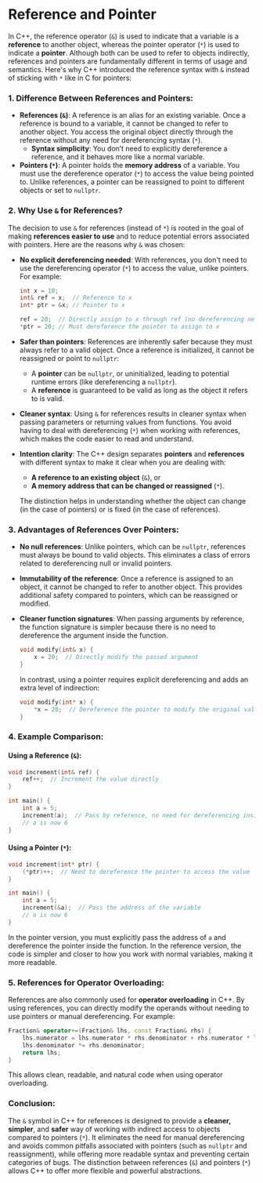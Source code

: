 # Reference and Pointer #

In C++, the reference operator (`&`) is used to indicate that a variable is a **reference** to another object, whereas the pointer operator (`*`) is used to indicate a **pointer**. Although both can be used to refer to objects indirectly, references and pointers are fundamentally different in terms of usage and semantics. Here's why C++ introduced the reference syntax with `&` instead of sticking with `*` like in C for pointers:

### 1. **Difference Between References and Pointers**:
   - **References (`&`)**: A reference is an alias for an existing variable. Once a reference is bound to a variable, it cannot be changed to refer to another object. You access the original object directly through the reference without any need for dereferencing syntax (`*`).
     - **Syntax simplicity**: You don’t need to explicitly dereference a reference, and it behaves more like a normal variable.
   - **Pointers (`*`)**: A pointer holds the **memory address** of a variable. You must use the dereference operator (`*`) to access the value being pointed to. Unlike references, a pointer can be reassigned to point to different objects or set to `nullptr`.

### 2. **Why Use `&` for References?**
   The decision to use `&` for references (instead of `*`) is rooted in the goal of making **references easier to use** and to reduce potential errors associated with pointers. Here are the reasons why `&` was chosen:

   - **No explicit dereferencing needed**: With references, you don't need to use the dereferencing operator (`*`) to access the value, unlike pointers. For example:
     ```cpp
     int x = 10;
     int& ref = x;  // Reference to x
     int* ptr = &x; // Pointer to x

     ref = 20;  // Directly assign to x through ref (no dereferencing needed)
     *ptr = 20; // Must dereference the pointer to assign to x
     ```

   - **Safer than pointers**: References are inherently safer because they must always refer to a valid object. Once a reference is initialized, it cannot be reassigned or point to `nullptr`:
     - A **pointer** can be `nullptr`, or uninitialized, leading to potential runtime errors (like dereferencing a `nullptr`).
     - A **reference** is guaranteed to be valid as long as the object it refers to is valid.

   - **Cleaner syntax**: Using `&` for references results in cleaner syntax when passing parameters or returning values from functions. You avoid having to deal with dereferencing (`*`) when working with references, which makes the code easier to read and understand.

   - **Intention clarity**: The C++ design separates **pointers** and **references** with different syntax to make it clear when you are dealing with:
     - **A reference to an existing object** (`&`), or
     - **A memory address that can be changed or reassigned** (`*`).

     The distinction helps in understanding whether the object can change (in the case of pointers) or is fixed (in the case of references).

### 3. **Advantages of References Over Pointers**:
   - **No null references**: Unlike pointers, which can be `nullptr`, references must always be bound to valid objects. This eliminates a class of errors related to dereferencing null or invalid pointers.
   - **Immutability of the reference**: Once a reference is assigned to an object, it cannot be changed to refer to another object. This provides additional safety compared to pointers, which can be reassigned or modified.
   - **Cleaner function signatures**: When passing arguments by reference, the function signature is simpler because there is no need to dereference the argument inside the function.

     ```cpp
     void modify(int& x) {
         x = 20;  // Directly modify the passed argument
     }
     ```

     In contrast, using a pointer requires explicit dereferencing and adds an extra level of indirection:

     ```cpp
     void modify(int* x) {
         *x = 20;  // Dereference the pointer to modify the original value
     }
     ```

### 4. **Example Comparison**:

#### Using a Reference (`&`):

```cpp
void increment(int& ref) {
    ref++;  // Increment the value directly
}

int main() {
    int a = 5;
    increment(a);  // Pass by reference, no need for dereferencing inside the function
    // a is now 6
}
```

#### Using a Pointer (`*`):

```cpp
void increment(int* ptr) {
    (*ptr)++;  // Need to dereference the pointer to access the value
}

int main() {
    int a = 5;
    increment(&a);  // Pass the address of the variable
    // a is now 6
}
```

In the pointer version, you must explicitly pass the address of `a` and dereference the pointer inside the function. In the reference version, the code is simpler and closer to how you work with normal variables, making it more readable.

### 5. **References for Operator Overloading**:
   References are also commonly used for **operator overloading** in C++. By using references, you can directly modify the operands without needing to use pointers or manual dereferencing. For example:

```cpp
Fraction& operator+=(Fraction& lhs, const Fraction& rhs) {
    lhs.numerator = lhs.numerator * rhs.denominator + rhs.numerator * lhs.denominator;
    lhs.denominator *= rhs.denominator;
    return lhs;
}
```

This allows clean, readable, and natural code when using operator overloading.

### Conclusion:
The `&` symbol in C++ for references is designed to provide a **cleaner, simpler**, and **safer** way of working with indirect access to objects compared to pointers (`*`). It eliminates the need for manual dereferencing and avoids common pitfalls associated with pointers (such as `nullptr` and reassignment), while offering more readable syntax and preventing certain categories of bugs. The distinction between references (`&`) and pointers (`*`) allows C++ to offer more flexible and powerful abstractions.
